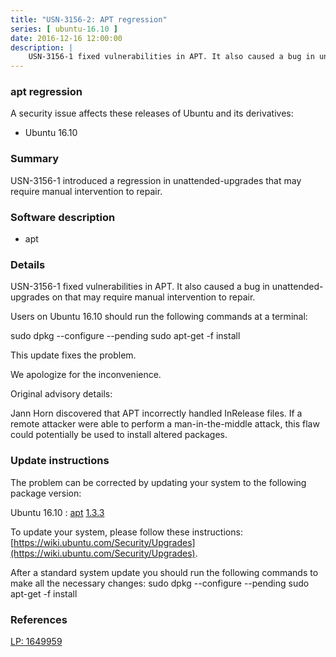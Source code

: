 ```yaml
---
title: "USN-3156-2: APT regression"
series: [ ubuntu-16.10 ]
date: 2016-12-16 12:00:00
description: |
    USN-3156-1 fixed vulnerabilities in APT. It also caused a bug in unattended-upgrades on that may require manual intervention to repair.
--- 
```

 
### apt regression

A security issue affects these releases of Ubuntu and its derivatives:

* Ubuntu 16.10

### Summary

USN-3156-1 introduced a regression in unattended-upgrades that may require manual intervention to repair.

### Software description

* apt 

### Details

USN-3156-1 fixed vulnerabilities in APT. It also caused a bug in unattended-upgrades on that may require manual intervention to repair.

Users on Ubuntu 16.10 should run the following commands at a terminal:

sudo dpkg --configure --pending sudo apt-get -f install

This update fixes the problem.

We apologize for the inconvenience.

Original advisory details:

 Jann Horn discovered that APT incorrectly handled InRelease files. If a remote attacker were able to perform a man-in-the-middle attack, this flaw could potentially be used to install altered packages. 

### Update instructions

The problem can be corrected by updating your system to the following package version:

Ubuntu 16.10
 : [apt](https://launchpad.net/ubuntu/+source/apt) <span> [1.3.3](https://launchpad.net/ubuntu/+source/apt/1.3.3) </span> 

To update your system, please follow these instructions: [https://wiki.ubuntu.com/Security/Upgrades](https://wiki.ubuntu.com/Security/Upgrades).

After a standard system update you should run the following commands to make all the necessary changes: sudo dpkg --configure --pending sudo apt-get -f install 

### References

 [LP: 1649959](https://launchpad.net/bugs/1649959)
 
